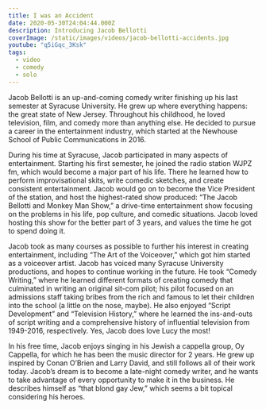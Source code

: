 ```yaml
---
title: I was an Accident
date: 2020-05-30T24:04:44.000Z
description: Introducing Jacob Bellotti
coverImage: /static/images/videos/jacob-bellotti-accidents.jpg
youtube: "q5iGqc_3Ksk"
tags:
  - video
  - comedy
  - solo
---
```

Jacob Bellotti is an up-and-coming comedy writer finishing up his last semester at Syracuse University. He grew up where everything happens: the great state of New Jersey. Throughout his childhood, he loved television, film, and comedy more than anything else. He decided to pursue a career in the entertainment industry, which started at the Newhouse School of Public Communications in 2016.

During his time at Syracuse, Jacob participated in many aspects of entertainment. Starting his first semester, he joined the radio station WJPZ fm, which would become a major part of his life. There he learned how to perform improvisational skits, write comedic sketches, and create consistent entertainment. Jacob would go on to become the Vice President of the station, and host the highest-rated show produced: “The Jacob Bellotti and Monkey Man Show,” a drive-time entertainment show focusing on the problems in his life, pop culture, and comedic situations. Jacob loved hosting this show for the better part of 3 years, and values the time he got to spend doing it.

Jacob took as many courses as possible to further his interest in creating entertainment, including “The Art of the Voiceover,” which got him started as a voiceover artist. Jacob has voiced many Syracuse University productions, and hopes to continue working in the future. He took “Comedy Writing,” where he learned different formats of creating comedy that culminated in writing an original sit-com pilot; his pilot focused on an admissions staff taking bribes from the rich and famous to let their children into the school (a little on the nose, maybe). He also enjoyed “Script Development” and “Television History,” where he learned the ins-and-outs of script writing and a comprehensive history of influential television from 1949-2016, respectively. Yes, Jacob does love Lucy the most!

In his free time, Jacob enjoys singing in his Jewish a cappella group, Oy Cappella, for which he has been the music director for 2 years. He grew up inspired by Conan O’Brien and Larry David, and still follows all of their work today. Jacob’s dream is to become a late-night comedy writer, and he wants to take advantage of every opportunity to make it in the business. He describes himself as “that blond gay Jew,” which seems a bit topical considering his heroes.
